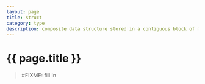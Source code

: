 ```yaml
---
layout: page
title: struct
category: type
description: composite data structure stored in a contiguous block of memory
---
```



# {{ page.title }}

> #FIXME: fill in